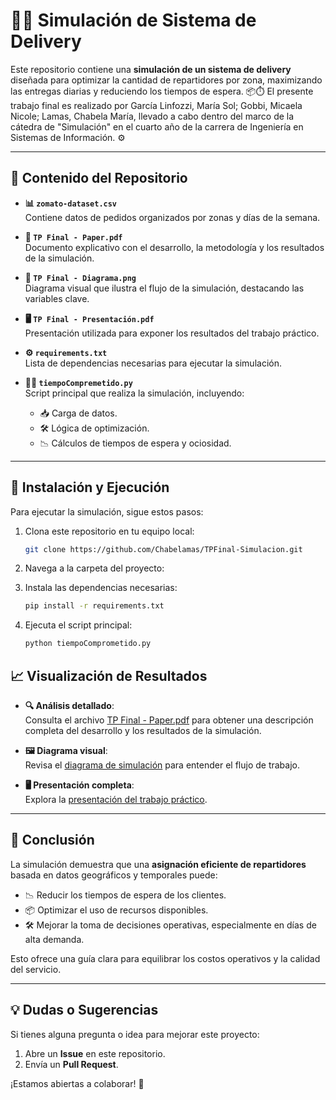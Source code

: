 # 🚴‍♂️ Simulación de Sistema de Delivery

Este repositorio contiene una **simulación de un sistema de delivery** diseñada para optimizar la cantidad de repartidores por zona, maximizando las entregas diarias y reduciendo los tiempos de espera. 📦⏱️
El presente trabajo final es realizado por García Linfozzi, María Sol; Gobbi, Micaela Nicole; Lamas, Chabela María, llevado a cabo dentro del marco de la cátedra de "Simulación" en el cuarto año de la carrera de Ingeniería en Sistemas de Información. ⚙️

---

## 📂 Contenido del Repositorio

- **📊 `zomato-dataset.csv`**  
  Contiene datos de pedidos organizados por zonas y días de la semana.

- **📄 `TP Final - Paper.pdf`**  
  Documento explicativo con el desarrollo, la metodología y los resultados de la simulación.

- **🎨 `TP Final - Diagrama.png`**  
  Diagrama visual que ilustra el flujo de la simulación, destacando las variables clave.

- **🖥️ `TP Final - Presentación.pdf`**  
  Presentación utilizada para exponer los resultados del trabajo práctico.

- **⚙️ `requirements.txt`**  
  Lista de dependencias necesarias para ejecutar la simulación.

- **🧑‍💻 `tiempoCompremetido.py`**  
  Script principal que realiza la simulación, incluyendo:
  - 📥 Carga de datos.
  - 🛠️ Lógica de optimización.
  - 📉 Cálculos de tiempos de espera y ociosidad.

---

## 🚀 Instalación y Ejecución

Para ejecutar la simulación, sigue estos pasos:

1. Clona este repositorio en tu equipo local:  
   ```bash
   git clone https://github.com/Chabelamas/TPFinal-Simulacion.git
   ```

2. Navega a la carpeta del proyecto:

3. Instala las dependencias necesarias:
    ```bash
   pip install -r requirements.txt
   ```

4. Ejecuta el script principal:
    ```bash
   python tiempoComprometido.py
   ```

## 📈 Visualización de Resultados

- **🔍 Análisis detallado**:  
  Consulta el archivo [TP Final - Paper.pdf]() para obtener una descripción completa del desarrollo y los resultados de la simulación.

- **🖼️ Diagrama visual**:  
  Revisa el [diagrama de simulación](./TP%20Final%20-%20Diagrama.png) para entender el flujo de trabajo.

- **🖥️ Presentación completa**:  
  Explora la [presentación del trabajo práctico]().

---

## 🏁 Conclusión

La simulación demuestra que una **asignación eficiente de repartidores** basada en datos geográficos y temporales puede:  

- 📉 Reducir los tiempos de espera de los clientes.  
- 📦 Optimizar el uso de recursos disponibles.  
- 🛠️ Mejorar la toma de decisiones operativas, especialmente en días de alta demanda.  

Esto ofrece una guía clara para equilibrar los costos operativos y la calidad del servicio.  

---

## 💡 Dudas o Sugerencias

Si tienes alguna pregunta o idea para mejorar este proyecto:  

1. Abre un **Issue** en este repositorio.  
2. Envía un **Pull Request**.  

¡Estamos abiertas a colaborar! 🙌